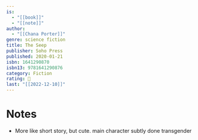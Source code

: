 ```yaml
---
is:
  - "[[book]]"
  - "[[note]]"
author:
  - "[[Chana Porter]]"
genre: science fiction
title: The Seep
publisher: Soho Press
published: 2020-01-21
isbn: 1641290870
isbn13: 9781641290876
category: Fiction
rating: 🤞
last: "[[2022-12-10]]"
---
```

# Notes
- More like short story, but cute. main character subtly done transgender
